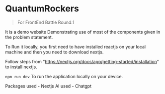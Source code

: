 # QuantumRockers
> For FrontEnd Battle Round:1


It is a demo website Demonstrating use of most of the components given in the problem statement.

To Run it locally, you first need to have installed reactjs on your local machine and then you need to download nextjs.



Follow steps from "https://nextjs.org/docs/app/getting-started/installation" to install nextjs.

```npm run dev```
To run the application locally on your device.


Packages used - Nextjs
AI used - Chatgpt
